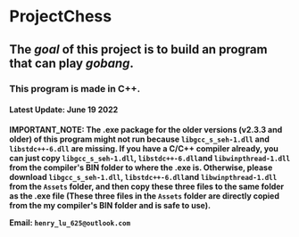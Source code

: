# ProjectChess
## The _goal_ of this project is to build an program that can play *gobang*.
### This program is made in **C++**.
#### Latest Update: June 19 2022
**IMPORTANT_NOTE: The .exe package for the older versions (v2.3.3 and older) of this program might not run because ```libgcc_s_seh-1.dll``` and ```libstdc++-6.dll``` are missing. If you have a C/C++ compiler already, you can just copy  ```libgcc_s_seh-1.dll```, ```libstdc++-6.dll```and ```libwinpthread-1.dll``` from the compiler's BIN folder to where the .exe is. Otherwise, please download ```libgcc_s_seh-1.dll```, ```libstdc++-6.dll```and ```libwinpthread-1.dll``` from the ```Assets``` folder, and then copy these three files to the same folder as the .exe file (These three files in the ```Assets``` folder are directly copied from the my compiler's BIN folder and is safe to use).**

**Email: ```henry_lu_625@outlook.com```**

